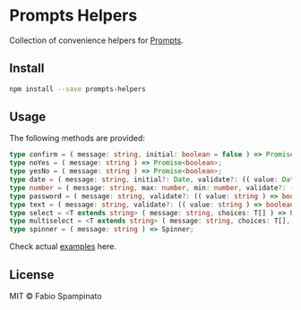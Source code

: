 # Prompts Helpers

Collection of convenience helpers for [Prompts](https://github.com/terkelg/prompts).

## Install

```sh
npm install --save prompts-helpers
```

## Usage

The following methods are provided:

```ts
type confirm = ( message: string, initial: boolean = false ) => Promise<boolean>;
type noYes = ( message: string ) => Promise<boolean>;
type yesNo = ( message: string ) => Promise<boolean>;
type date = ( message: string, initial?: Date, validate?: (( value: Date ) => boolean | string) ) => Promise<Date | false>;
type number = ( message: string, max: number, min: number, validate?: (( value: number ) => boolean | string) ) => Promise<number | false>;
type password = ( message: string, validate?: (( value: string ) => boolean | string) ) => Promise<string | false>;
type text = ( message: string, validate?: (( value: string ) => boolean | string) ) => Promise<string | false>;
type select = <T extends string> ( message: string, choices: T[] ) => Promise<T | false>;
type multiselect = <T extends string> ( message: string, choices: T[], max: number = Infinity ) => Promise<T[] | false>;
type spinner = ( message: string ) => Spinner;
```

Check actual [examples](./test/index.js) here.

## License

MIT © Fabio Spampinato
